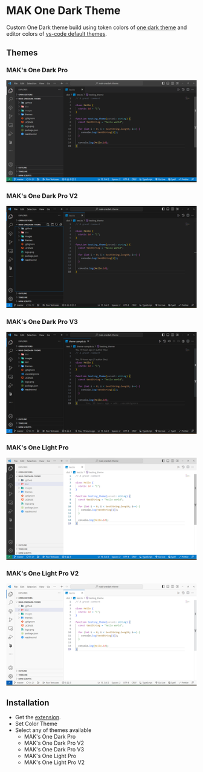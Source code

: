 # MAK One Dark Theme

Custom One Dark theme build using token colors of [one dark theme](https://marketplace.visualstudio.com/items?itemName=akamud.vscode-theme-onedark) and editor colors of [vs-code default themes](https://github.com/microsoft/vscode/tree/main/extensions/theme-defaults).

## Themes

### MAK's One Dark Pro

![MAK's One Dark Pro](/images/one-dark-pro.png)

### MAK's One Dark Pro V2

![MAK's One Dark Pro V2](/images/one-dark-pro-v2.png)

### MAK's One Dark Pro V3

![MAK's One Dark Pro V3](/images/one-dark-pro-v3.png)

### MAK's One Light Pro

![MAK's One Light Pro](/images/one-light-pro.png)

### MAK's One Light Pro V2

![MAK's One Light Pro V2](/images/one-light-pro-v2.png)

## Installation

- Get the [extension](https://marketplace.visualstudio.com/items?itemName=mak626.one-dark-vscode-theme).
- Set Color Theme
- Select any of themes available
  - MAK's One Dark Pro
  - MAK's One Dark Pro V2
  - MAK's One Dark Pro V3
  - MAK's One Light Pro
  - MAK's One Light Pro V2

